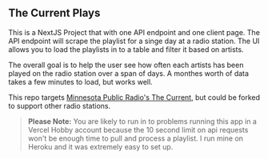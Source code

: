 ## The Current Plays

This is a NextJS Project that with one API endpoint and one client page. The API endpoint will scrape the playlist for a singe day at a radio station. The UI allows you to load the playlists in to a table and filter it based on artists.

The overall goal is to help the user see how often each artists has been played on the radio station over a span of days. A monthes worth of data takes a few minutes to load, but works well.

This repo targets [Minnesota Public Radio's The Current](https://www.thecurrent.org/playlist/), but could be forked to support other radio stations.

> **Please Note:** You are likely to run in to problems running this app in a Vercel Hobby account because the 10 second limit on api requests won't be enough time to pull and process a playlist. I run mine on Heroku and it was extremely easy to set up.
